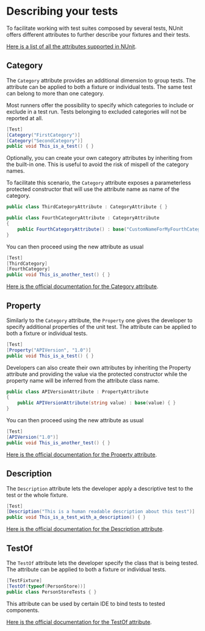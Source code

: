 # Describing your tests

To facilitate working with test suites composed by several tests, NUnit offers different attributes to further describe your fixtures and their tests.

[Here is a list of all the attributes supported in NUnit](https://docs.nunit.org/articles/nunit/writing-tests/attributes.html).

## Category

The `Category` attribute provides an additional dimension to group tests. The attribute can be applied to both a fixture or individual tests. The same test can belong to more than one category.

Most runners offer the possibility to specify which categories to include or exclude in a test run. Tests belonging to excluded categories will not be reported at all.

```csharp
[Test]
[Category("FirstCategory")]
[Category("SecondCategory")]
public void This_is_a_test() { }
```

Optionally, you can create your own category attributes by inheriting from the built-in one. This is useful to avoid the risk of mispell of the category names.

To facilitate this scenario, the `Category` attribute exposes a parameterless protected constructor that will use the attribute name as name of the category.

```csharp
public class ThirdCategoryAttribute : CategoryAttribute { }

public class FourthCategoryAttribute : CategoryAttribute 
{
    public FourthCategoryAttribute() : base("CustomNameForMyFourthCategory") { }    
}
```

You can then proceed using the new attribute as usual

```csharp
[Test]
[ThirdCategory]
[FourthCategory]
public void This_is_another_test() { }
```

[Here is the official documentation for the Category attribute](https://docs.nunit.org/articles/nunit/writing-tests/attributes/category.html).

## Property

Similarly to the `Category` attribute, the `Property` one gives the developer to specify additional properties of the unit test. The attribute can be applied to both a fixture or individual tests.

```csharp
[Test]
[Property("APIVersion", "1.0")]
public void This_is_a_test() { }
```

Developers can also create their own attributes by inheriting the Property attribute and providing the value via the protected constructor while the property name will be inferred from the attribute class name.

```csharp
public class APIVersionAttribute : PropertyAttribute
{
    public APIVersionAttribute(string value) : base(value) { }
}
```

You can then proceed using the new attribute as usual

```csharp
[Test]
[APIVersion("1.0")]
public void This_is_another_test() { }
```

[Here is the official documentation for the Property attribute](https://docs.nunit.org/articles/nunit/writing-tests/attributes/property.html).

## Description

The `Description` attribute lets the developer apply a descriptive test to the test or the whole fixture.

```csharp
[Test]
[Description("This is a human readable description about this test")]
public void This_is_a_test_with_a_description() { }
```

[Here is the official documentation for the Description attribute](https://docs.nunit.org/articles/nunit/writing-tests/attributes/description.html).

## TestOf

The `TestOf` attribute lets the developer specify the class that is being tested. The attribute can be applied to both a fixture or individual tests.

```csharp
[TestFixture]
[TestOf(typeof(PersonStore))]
public class PersonStoreTests { }
```

This attribute can be used by certain IDE to bind tests to tested components.

[Here is the official documentation for the TestOf attribute](https://docs.nunit.org/articles/nunit/writing-tests/attributes/testof.html).


